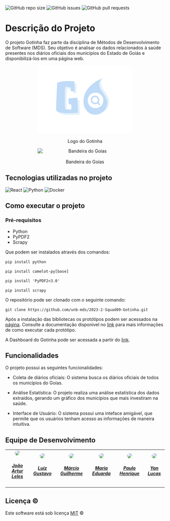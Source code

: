 ![GitHub repo size](https://img.shields.io/github/repo-size/unb-mds/2023-2-Squad09-Gotinha?style=for-the-badge)
![GitHub issues](https://img.shields.io/github/issues/unb-mds/2023-2-Squad09-Gotinha?style=for-the-badge)
![GitHub pull requests](https://img.shields.io/github/issues-pr/unb-mds/2023-2-Squad09-Gotinha?style=for-the-badge)

# Descrição do Projeto

O projeto Gotinha faz parte da disciplina de Métodos de Desenvolvimento de Software (MDS). Seu objetivo é analisar os dados relacionados à saúde presentes nos diários oficiais dos municípios do Estado de Goiás e disponibilizá-los em uma página web.

<p align="center">
<img src="./Imagens/Logo_Gotinha.png" alt="Gotinha" width="300" style="display: block; margin: 0 auto;">
  <br>
  Logo do Gotinha
</p>
<p align="center">
  <img src="https://upload.wikimedia.org/wikipedia/commons/thumb/b/be/Flag_of_Goi%C3%A1s.svg/243px-Flag_of_Goi%C3%A1s.svg.png" alt="Bandeira do Goías" width="300" style="display: block; margin: 0 auto;">
  <br>
  Bandeira do Goías
</p>

## Tecnologias utilizadas no projeto
  ![React](https://img.shields.io/badge/React-20232A?style=for-the-badge&logo=react&logoColor=61DAFB)
  ![Python](https://img.shields.io/badge/python-3670A0?style=for-the-badge&logo=python&logoColor=ffdd54)
  ![Docker](https://img.shields.io/badge/docker-%230db7ed.svg?style=for-the-badge&logo=docker&logoColor=white)

## Como executar o projeto

### Pré-requisitos

- Python
- PyPDF2
- Scrapy

Que podem ser instalados através dos comandos:
```
pip install python
```
```
pip install camelot-py[base]
```
```
pip install 'PyPDF2<3.0'
```
```
pip install scrapy
```

O repositório pode ser clonado com o seguinte comando:
```
git clone https://github.com/unb-mds/2023-2-Squad09-Gotinha.git
```
Após a instalação das bibliotecas os protótipos podem ser acessados na [página](./Protótipos/).
Consulte a documentação disponível no [link](./docs/Documentação%20dos%20Protótipos/) para mais informações de como executar cada protótipo.

A Dashboard do Gotinha pode ser acessada a partir do [link](https://unb-mds.github.io/2023.2_Gotinha/).

## Funcionalidades
O projeto possui as seguintes funcionalidades:

- Coleta de diários oficiais: O sistema busca os diários oficiais de todos os municípios do Goías.

- Análise Estatística: O projeto realiza uma análise estatística dos dados extraídos, gerando um gráfico dos municípios que mais investiram na saúde.

- Interface de Usuário: O sistema possui uma inteface amigável, que permite que os usuários tenham acesso as informações de maneira intuitiva.

## Equipe de Desenvolvimento

<center>
<table style="margin-left: auto; margin-right: auto;">
    <tr>
        <td align="center">
            <a href="https://github.com/joao-artl">
                <img style="border-radius: 50%;" src="https://github.com/joao-artl.png" width="150px;"/>
                <h5 class="text-center">João Artur Leles</h5>
            </a>
        </td>
        <td align="center">
            <a href="https://github.com/LuizGust4vo">
                <img style="border-radius: 50%;" src="https://github.com/LuizGust4vo.png" width="150px;"/>
                <h5 class="text-center">Luiz Gustavo</h5>
            </a>
        </td>
        <td align="center">
            <a href="https://github.com/Mxrcio">
                <img style="border-radius: 50%;" src="https://github.com/Mxrcio.png" width="150px;"/>
                <h5 class="text-center">Márcio Guilherme</h5>
            </a>
        </td>
        <td align="center">
            <a href="https://github.com/dudaV228">
                <img style="border-radius: 50%;" src="https://github.com/dudaV228.png" width="150px;"/>
                <h5 class="text-center">Maria Eduarda</h5>
            </a>
        </td>
        <td align="center">
            <a href="https://github.com/paulomh">
                <img style="border-radius: 50%;" src="https://github.com/paulomh.png" width="150px;"/>
                <h5 class="text-center">Paulo Henrique</h5>
            </a>
        </td>
         <td align="center">
            <a href="https://github.com/yanzin00">
                <img style="border-radius: 50%;" src="https://github.com/yanzin00.png" width="150px;"/>
                <h5 class="text-center">Yan Lucas</h5>
            </a>
        </td>
</table>

</center>

## Licença ©

Este software está sob licença [MIT](https://github.com/nhn/tui.editor/blob/master/LICENSE) ©